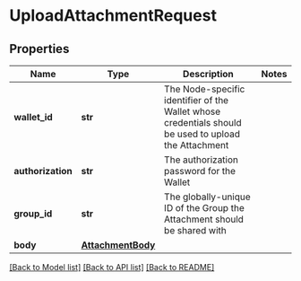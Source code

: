 # UploadAttachmentRequest

## Properties
Name | Type | Description | Notes
------------ | ------------- | ------------- | -------------
**wallet_id** | **str** | The Node-specific identifier of the Wallet whose credentials should be used to upload the Attachment | 
**authorization** | **str** | The authorization password for the Wallet | 
**group_id** | **str** | The globally-unique ID of the Group the Attachment should be shared with | 
**body** | [**AttachmentBody**](AttachmentBody.md) |  | 

[[Back to Model list]](../README.md#documentation-for-models) [[Back to API list]](../README.md#documentation-for-api-endpoints) [[Back to README]](../README.md)


